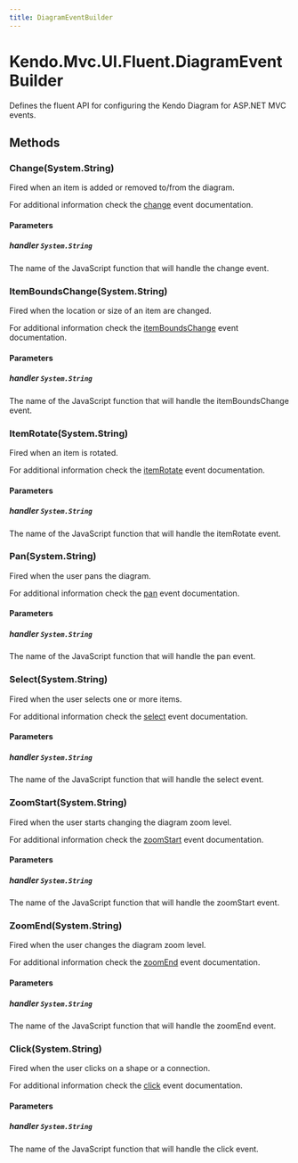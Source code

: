 ```yaml
---
title: DiagramEventBuilder
---
```


# Kendo.Mvc.UI.Fluent.DiagramEventBuilder
Defines the fluent API for configuring the Kendo Diagram for ASP.NET MVC events.




## Methods


### Change(System.String)
Fired when an item is added or removed to/from the diagram.

For additional information check the [change](/api/web/diagram#events-change) event documentation.


#### Parameters

##### handler `System.String`
The name of the JavaScript function that will handle the change event.





### ItemBoundsChange(System.String)
Fired when the location or size of an item are changed.

For additional information check the [itemBoundsChange](/api/web/diagram#events-itemBoundsChange) event documentation.


#### Parameters

##### handler `System.String`
The name of the JavaScript function that will handle the itemBoundsChange event.





### ItemRotate(System.String)
Fired when an item is rotated.

For additional information check the [itemRotate](/api/web/diagram#events-itemRotate) event documentation.


#### Parameters

##### handler `System.String`
The name of the JavaScript function that will handle the itemRotate event.





### Pan(System.String)
Fired when the user pans the diagram.

For additional information check the [pan](/api/web/diagram#events-pan) event documentation.


#### Parameters

##### handler `System.String`
The name of the JavaScript function that will handle the pan event.





### Select(System.String)
Fired when the user selects one or more items.

For additional information check the [select](/api/web/diagram#events-select) event documentation.


#### Parameters

##### handler `System.String`
The name of the JavaScript function that will handle the select event.





### ZoomStart(System.String)
Fired when the user starts changing the diagram zoom level.

For additional information check the [zoomStart](/api/web/diagram#events-zoomStart) event documentation.


#### Parameters

##### handler `System.String`
The name of the JavaScript function that will handle the zoomStart event.





### ZoomEnd(System.String)
Fired when the user changes the diagram zoom level.

For additional information check the [zoomEnd](/api/web/diagram#events-zoomEnd) event documentation.


#### Parameters

##### handler `System.String`
The name of the JavaScript function that will handle the zoomEnd event.





### Click(System.String)
Fired when the user clicks on a shape or a connection.

For additional information check the [click](/api/web/diagram#events-click) event documentation.


#### Parameters

##### handler `System.String`
The name of the JavaScript function that will handle the click event.






